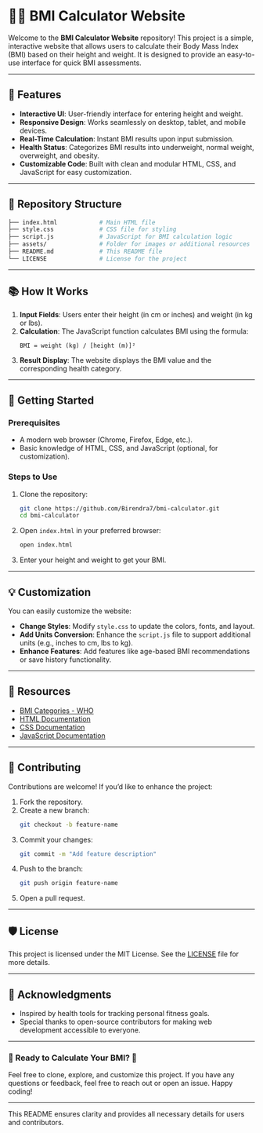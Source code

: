 

# 🏋️‍♀️ BMI Calculator Website  

Welcome to the **BMI Calculator Website** repository! This project is a simple, interactive website that allows users to calculate their Body Mass Index (BMI) based on their height and weight. It is designed to provide an easy-to-use interface for quick BMI assessments.

---

## 🌟 Features  

- **Interactive UI**: User-friendly interface for entering height and weight.  
- **Responsive Design**: Works seamlessly on desktop, tablet, and mobile devices.  
- **Real-Time Calculation**: Instant BMI results upon input submission.  
- **Health Status**: Categorizes BMI results into underweight, normal weight, overweight, and obesity.  
- **Customizable Code**: Built with clean and modular HTML, CSS, and JavaScript for easy customization.  

---

## 📁 Repository Structure  

```bash
├── index.html            # Main HTML file
├── style.css             # CSS file for styling
├── script.js             # JavaScript for BMI calculation logic
├── assets/               # Folder for images or additional resources
├── README.md             # This README file
└── LICENSE               # License for the project
```

---

## 📚 How It Works  

1. **Input Fields**: Users enter their height (in cm or inches) and weight (in kg or lbs).  
2. **Calculation**: The JavaScript function calculates BMI using the formula:  
   ```plaintext
   BMI = weight (kg) / [height (m)]²
   ```  
3. **Result Display**: The website displays the BMI value and the corresponding health category.

---

## 🚀 Getting Started  

### **Prerequisites**  
- A modern web browser (Chrome, Firefox, Edge, etc.).  
- Basic knowledge of HTML, CSS, and JavaScript (optional, for customization).  

### **Steps to Use**  

1. Clone the repository:  
   ```bash
   git clone https://github.com/Birendra7/bmi-calculator.git
   cd bmi-calculator
   ```  

2. Open `index.html` in your preferred browser:  
   ```bash
   open index.html
   ```  

3. Enter your height and weight to get your BMI.  

---

## 💡 Customization  

You can easily customize the website:  

- **Change Styles**: Modify `style.css` to update the colors, fonts, and layout.  
- **Add Units Conversion**: Enhance the `script.js` file to support additional units (e.g., inches to cm, lbs to kg).  
- **Enhance Features**: Add features like age-based BMI recommendations or save history functionality.  

---

## 📖 Resources  

- [BMI Categories - WHO](https://www.who.int/news-room/fact-sheets/detail/obesity-and-overweight)  
- [HTML Documentation](https://developer.mozilla.org/en-US/docs/Web/HTML)  
- [CSS Documentation](https://developer.mozilla.org/en-US/docs/Web/CSS)  
- [JavaScript Documentation](https://developer.mozilla.org/en-US/docs/Web/JavaScript)  

---

## 🙌 Contributing  

Contributions are welcome! If you’d like to enhance the project:  

1. Fork the repository.  
2. Create a new branch:  
   ```bash
   git checkout -b feature-name
   ```  
3. Commit your changes:  
   ```bash
   git commit -m "Add feature description"
   ```  
4. Push to the branch:  
   ```bash
   git push origin feature-name
   ```  
5. Open a pull request.  

---

## 🛡️ License  

This project is licensed under the MIT License. See the [LICENSE](LICENSE) file for more details.  

---

## 👥 Acknowledgments  

- Inspired by health tools for tracking personal fitness goals.  
- Special thanks to open-source contributors for making web development accessible to everyone.  

---

### 🌟 Ready to Calculate Your BMI? 🌟  

Feel free to clone, explore, and customize this project. If you have any questions or feedback, feel free to reach out or open an issue. Happy coding!  

--- 

This README ensures clarity and provides all necessary details for users and contributors.
